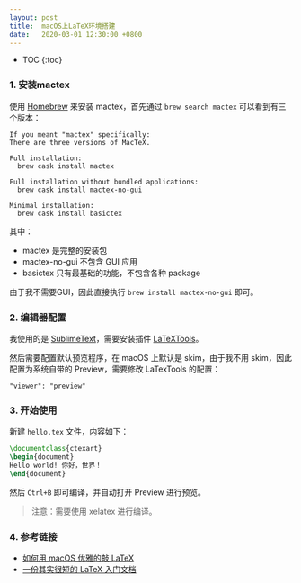 ```yaml
---
layout: post
title:  macOS上LaTeX环境搭建
date:   2020-03-01 12:30:00 +0800
---
```


* TOC
{:toc}

### 1. 安装mactex

使用 [Homebrew](https://brew.sh/) 来安装 mactex，首先通过 `brew search mactex` 可以看到有三个版本：

```
If you meant "mactex" specifically:
There are three versions of MacTeX.

Full installation:
  brew cask install mactex

Full installation without bundled applications:
  brew cask install mactex-no-gui

Minimal installation:
  brew cask install basictex
```

其中：

- mactex 是完整的安装包
- mactex-no-gui 不包含 GUI 应用
- basictex 只有最基础的功能，不包含各种 package

由于我不需要GUI，因此直接执行 `brew install mactex-no-gui` 即可。

### 2. 编辑器配置

我使用的是 [SublimeText](https://www.sublimetext.com/)，需要安装插件 [LaTeXTools](https://latextools.readthedocs.io/en/latest/)。

然后需要配置默认预览程序，在 macOS 上默认是 skim，由于我不用 skim，因此配置为系统自带的 Preview，需要修改 LaTexTools 的配置：

```
"viewer": "preview"
```

### 3. 开始使用

新建 `hello.tex` 文件，内容如下：

```latex
\documentclass{ctexart}
\begin{document}
Hello world! 你好，世界！
\end{document}
```

然后 `Ctrl+B` 即可编译，并自动打开 Preview 进行预览。

> 注意：需要使用 xelatex 进行编译。

### 4. 参考链接

- [如何用 macOS 优雅的敲 LaTeX](https://zhuanlan.zhihu.com/p/46942059)
- [一份其实很短的 LaTeX 入门文档](https://liam.page/2014/09/08/latex-introduction/)
